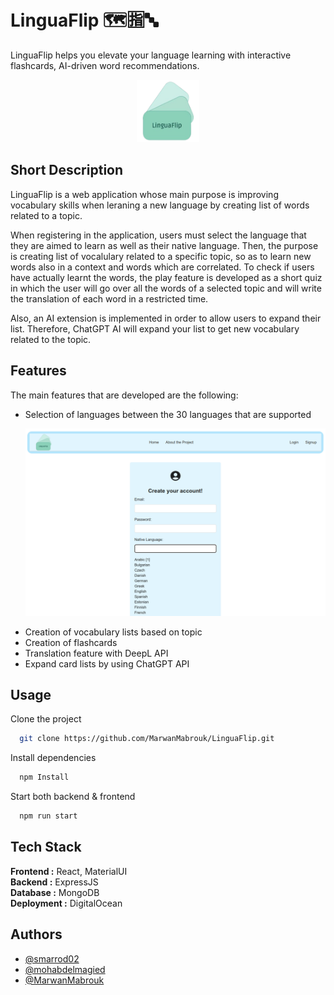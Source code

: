 
# LinguaFlip 🗺️🈯🔤
LinguaFlip helps you elevate your language learning with interactive flashcards, AI-driven word recommendations. 

<p align="center">
  <img src="assets\LinguaFlip.png" alt="Logo" width="100" height="100">

## Short Description
LinguaFlip is a web application whose main purpose is improving vocabulary skills when leraning a new language by creating list of words related to a topic. 

When registering in the application, users must select the language that they are aimed to learn as well as their native language. Then, the purpose is creating list of vocalulary related to a specific topic, so as to learn new words also in a context and words which are correlated. To check if users have actually learnt the words, the play feature is developed as a short quiz in which the user will go over all the words of a selected topic and will write the translation of each word in a restricted time.

Also, an AI extension is implemented in order to allow users to expand their list. Therefore, ChatGPT AI will expand your list to get new vocabulary related to the topic.

## Features
The main features that are developed are the following:
- Selection of languages between the 30 languages that are supported
  <p align="center">
    <img src="assets\signup.png" width="650" height="300">
- Creation of vocabulary lists based on topic
- Creation of flashcards
- Translation feature with DeepL API
- Expand card lists by using ChatGPT API



## Usage

Clone the project

```bash
  git clone https://github.com/MarwanMabrouk/LinguaFlip.git
```

Install dependencies

```bash
  npm Install
```


Start both backend & frontend

```bash
  npm run start
```


## Tech Stack


**Frontend :** React, MaterialUI \
**Backend :** ExpressJS \
**Database :** MongoDB\
**Deployment :** DigitalOcean



## Authors

- [@smarrod02](https://github.com/smarrod02)
- [@mohabdelmagied](https://github.com/mohabdelmagied)
- [@MarwanMabrouk](https://github.com/MarwanMabrouk)
